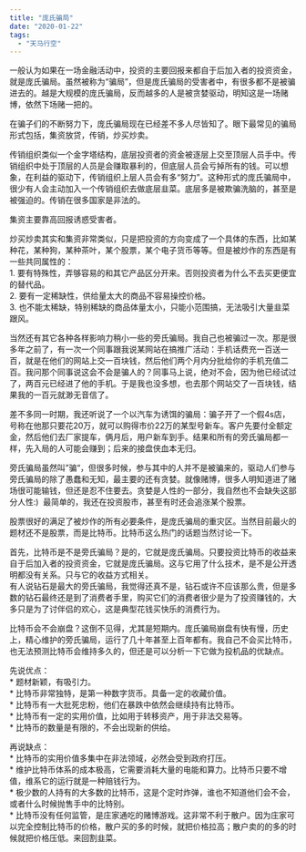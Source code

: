 ```yaml
---
title: "庞氏骗局"
date: "2020-01-22"
tags: 
  - "天马行空"
---
```


一般认为如果在一场金融活动中，投资的主要回报来都自于后加入者的投资资金，就是庞氏骗局。虽然被称为“骗局”，但是庞氏骗局的受害者中，有很多都不是被骗进去的。越是大规模的庞氏骗局，反而越多的人是被贪婪驱动，明知这是一场赌博，依然下场赌一把的。

在骗子们的不断努力下，庞氏骗局现在已经差不多人尽皆知了。眼下最常见的骗局形式包括，集资放贷，传销，炒买炒卖。

传销组织类似一个金字塔结构，底层投资者的资金被逐层上交至顶层人员手中。传销组织中处于顶层的人员是会赚取暴利的，但底层人员会亏掉所有的钱。可以想象，在利益的驱动下，传销组织上层人员会有多“努力”。这种形式的庞氏骗局中，很少有人会主动加入一个传销组织去做底层韭菜。底层多是被欺骗洗脑的，甚至是被强迫的。传销在很多国家是非法的。

集资主要靠高回报诱惑受害者。

炒买炒卖其实和集资非常类似，只是把投资的方向变成了一个具体的东西，比如某种花，某种狗，某种茶叶，某个股票，某个电子货币等等。但是被炒作的东西是有一些共同属性的：  
1\. 要有特殊性，弄够容易的和其它产品区分开来。否则投资者为什么不去买更便宜的替代品。  
2\. 要有一定稀缺性，供给量太大的商品不容易操控价格。  
3\. 也不能太稀缺，特别稀缺的商品体量太小，只能小范围搞，无法吸引大量韭菜跟风。

当然还有其它各种各样影响力稍小一些的旁氏骗局。我自己也被骗过一次。那是很多年之前了，有一次一个同事跟我说某网站在搞推广活动：手机话费充一百送一百，就是在他们的网站上交一百块钱，然后他们两个月内分批给你的手机充值二百。我问那个同事说这会不会是骗人的？同事马上说，绝对不会，因为他已经试过了，两百元已经进了他的手机。于是我也没多想，也去那个网站交了一百块钱，结果我的一百元就渺无音信了。

差不多同一时期，我还听说了一个以汽车为诱饵的骗局：骗子开了一个假4s店，号称在他那只要花20万，就可以购得市价22万的某型号新车。客户先要付全额定金，然后他们去厂家提车，俩月后，用户新车到手。结果和所有的旁氏骗局都一样，先入局的人可能会赚到；后来的接盘侠血本无归。

旁氏骗局虽然叫”骗“，但很多时候，参与其中的人并不是被骗来的，驱动人们参与旁氏骗局的除了愚蠢和无知，最主要的还有贪婪。就像赌博，很多人明知道进了赌场很可能输钱，但还是忍不住要去。贪婪是人性的一部分，我自然也不会缺失这部分人性:)  最简单的，我还在投资股市，甚至有时还会追涨某个股票。

股票很好的满足了被炒作的所有必要条件，是庞氏骗局的重灾区。当然目前最火的题材还不是股票，而是比特币。比特币这么热门的话题当然讨论一下。

首先，比特币是不是旁氏骗局？是的，它就是庞氏骗局。只要投资比特币的收益来自于后加入者的投资资金，它就是庞氏骗局。这与它用了什么技术，是不是公开透明都没有关系。只与它的收益方式相关。  
有人说钻石是最大的旁氏骗局，我觉得还真不是，钻石或许不应该那么贵，但是多数的钻石最终还是到了消费者手里，购买它们的消费者很少是为了投资赚钱的，大多只是为了讨伴侣的欢心，这是典型花钱买快乐的消费行为。

比特币会不会崩盘？这倒不见得，尤其是短期内。庞氏骗局崩盘有快有慢，历史上，精心维护的旁氏骗局，运行了几十年甚至上百年都有。我自己不会买比特币，也无法预测比特币会维持多久的，但还是可以分析一下它做为投机品的优缺点。

先说优点：  
\* 题材新颖，有吸引力。  
\* 比特币非常独特，是第一种数字货币。具备一定的收藏价值。  
\* 比特币有一大批死忠粉，他们在暴跌中依然会继续持有比特币。  
\* 比特币有一定的实用价值，比如用于转移资产，用于非法交易等。  
\* 比特币的数量是有限的，不会出现新的供给。

再说缺点：  
\* 比特币的实用价值多集中在非法领域，必然会受到政府打压。  
\* 维护比特币体系的成本极高，它需要消耗大量的电能和算力。比特币只要不增值，维系它的运行就是一种赔钱行为。  
\* 极少数的人持有的大多数的比特币，这是个定时炸弹，谁也不知道他们会不会，或者什么时候抛售手中的比特别。  
\* 比特币没有任何监管，是庄家通吃的赌博游戏。这非常不利于散户。因为庄家可以完全控制比特币的价格，散户买的多的时候，就把价格拉高；散户卖的的多的时候就把价格压低。来回割韭菜。

